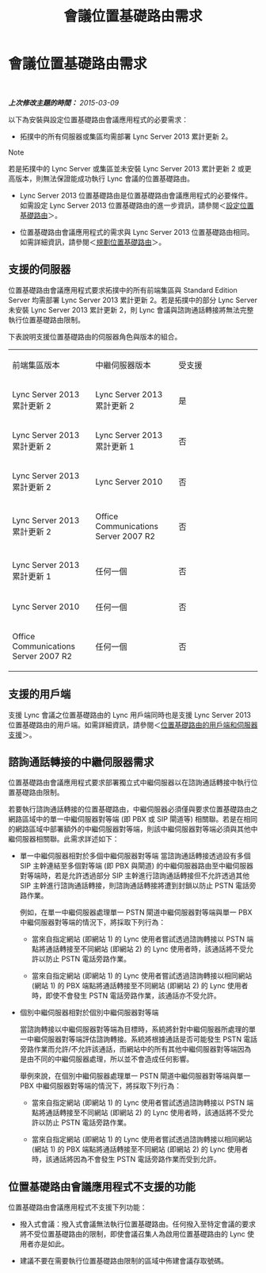﻿---
title: 會議位置基礎路由需求
TOCTitle: 會議位置基礎路由需求
ms:assetid: 766d9286-2c34-4faf-bb3e-f0ca478a70cf
ms:mtpsurl: https://technet.microsoft.com/zh-tw/library/Dn362806(v=OCS.15)
ms:contentKeyID: 56269109
ms.date: 08/10/2015
mtps_version: v=OCS.15
ms.translationtype: HT
---

# 會議位置基礎路由需求

 

_**上次修改主題的時間：** 2015-03-09_

以下為安裝與設定位置基礎路由會議應用程式的必要需求：

  - 拓撲中的所有伺服器或集區均需部署 Lync Server 2013 累計更新 2。

> [!NOTE]  
> 若是拓撲中的 Lync Server 或集區並未安裝 Lync Server 2013 累計更新 2 或更高版本，則無法保證能成功執行 Lync 會議的位置基礎路由。



  - Lync Server 2013 位置基礎路由是位置基礎路由會議應用程式的必要條件。如需設定 Lync Server 2013 位置基礎路由的進一步資訊，請參閱＜[設定位置基礎路由](lync-server-2013-configuring-location-based-routing.md)＞。

  - 位置基礎路由會議應用程式的需求與 Lync Server 2013 位置基礎路由相同。如需詳細資訊，請參閱＜[規劃位置基礎路由](lync-server-2013-planning-for-location-based-routing.md)＞。

## 支援的伺服器

位置基礎路由會議應用程式要求拓撲中的所有前端集區與 Standard Edition Server 均需部署 Lync Server 2013 累計更新 2。若是拓撲中的部分 Lync Server 未安裝 Lync Server 2013 累計更新 2，則 Lync 會議與諮詢通話轉接將無法完整執行位置基礎路由限制。

下表說明支援位置基礎路由的伺服器角色與版本的組合。


<table>
<colgroup>
<col style="width: 33%" />
<col style="width: 33%" />
<col style="width: 33%" />
</colgroup>
<tbody>
<tr class="odd">
<td><p>前端集區版本</p></td>
<td><p>中繼伺服器版本</p></td>
<td><p>受支援</p></td>
</tr>
<tr class="even">
<td><p>Lync Server 2013 累計更新 2</p></td>
<td><p>Lync Server 2013 累計更新 2</p></td>
<td><p>是</p></td>
</tr>
<tr class="odd">
<td><p>Lync Server 2013 累計更新 2</p></td>
<td><p>Lync Server 2013 累計更新 1</p></td>
<td><p>否</p></td>
</tr>
<tr class="even">
<td><p>Lync Server 2013 累計更新 2</p></td>
<td><p>Lync Server 2010</p></td>
<td><p>否</p></td>
</tr>
<tr class="odd">
<td><p>Lync Server 2013 累計更新 2</p></td>
<td><p>Office Communications Server 2007 R2</p></td>
<td><p>否</p></td>
</tr>
<tr class="even">
<td><p>Lync Server 2013 累計更新 1</p></td>
<td><p>任何一個</p></td>
<td><p>否</p></td>
</tr>
<tr class="odd">
<td><p>Lync Server 2010</p></td>
<td><p>任何一個</p></td>
<td><p>否</p></td>
</tr>
<tr class="even">
<td><p>Office Communications Server 2007 R2</p></td>
<td><p>任何一個</p></td>
<td><p>否</p></td>
</tr>
</tbody>
</table>


## 支援的用戶端

支援 Lync 會議之位置基礎路由的 Lync 用戶端同時也是支援 Lync Server 2013 位置基礎路由的用戶端。如需詳細資訊，請參閱＜[位置基礎路由的用戶端和伺服器支援](lync-server-2013-client-and-server-support-for-location-based-routing.md)＞。

## 諮詢通話轉接的中繼伺服器需求

位置基礎路由會議應用程式要求部署獨立式中繼伺服器以在諮詢通話轉接中執行位置基礎路由限制。

若要執行諮詢通話轉接的位置基礎路由，中繼伺服器必須僅與要求位置基礎路由之網路區域中的單一中繼伺服器對等端 (即 PBX 或 SIP 閘道等) 相關聯。若是在相同的網路區域中部署額外的中繼伺服器對等端，則該中繼伺服器對等端必須與其他中繼伺服器相關聯。此需求詳述如下：

  - 單一中繼伺服器相對於多個中繼伺服器對等端 當諮詢通話轉接透過設有多個 SIP 主幹連結至多個對等端 (即 PBX 與閘道) 的中繼伺服器路由至中繼伺服器對等端時，若是允許透過部分 SIP 主幹進行諮詢通話轉接但不允許透過其他 SIP 主幹進行諮詢通話轉接，則諮詢通話轉接將遭到封鎖以防止 PSTN 電話旁路作業。
    
    例如，在單一中繼伺服器處理單一 PSTN 閘道中繼伺服器對等端與單一 PBX 中繼伺服器對等端的情況下，將採取下列行為：
    
      - 當來自指定網站 (即網站 1) 的 Lync 使用者嘗試透過諮詢轉接以 PSTN 端點將通話轉接至不同網站 (即網站 2) 的 Lync 使用者時，該通話將不受允許以防止 PSTN 電話旁路作業。
    
      - 當來自指定網站 (即網站 1) 的 Lync 使用者嘗試透過諮詢轉接以相同網站 (網站 1) 的 PBX 端點將通話轉接至不同網站 (即網站 2) 的 Lync 使用者時，即使不會發生 PSTN 電話旁路作業，該通話亦不受允許。

  - 個別中繼伺服器相對於個別中繼伺服器對等端
    
    當諮詢轉接以中繼伺服器對等端為目標時，系統將針對中繼伺服器所處理的單一中繼伺服器對等端評估諮詢轉接。系統將根據通話是否可能發生 PSTN 電話旁路作業而允許/不允許該通話，而網站中的所有其他中繼伺服器對等端因為是由不同的中繼伺服器處理，所以並不會造成任何影響。
    
    舉例來說，在個別中繼伺服器處理單一 PSTN 閘道中繼伺服器對等端與單一 PBX 中繼伺服器對等端的情況下，將採取下列行為：
    
      - 當來自指定網站 (即網站 1) 的 Lync 使用者嘗試透過諮詢轉接以 PSTN 端點將通話轉接至不同網站 (即網站 2) 的 Lync 使用者時，該通話將不受允許以防止 PSTN 電話旁路作業。
    
      - 當來自指定網站 (即網站 1) 的 Lync 使用者嘗試透過諮詢轉接以相同網站 (網站 1) 的 PBX 端點將通話轉接至不同網站 (即網站 2) 的 Lync 使用者時，該通話將因為不會發生 PSTN 電話旁路作業而受到允許。

## 位置基礎路由會議應用程式不支援的功能

位置基礎路由會議應用程式不支援下列功能：

  - 撥入式會議：撥入式會議無法執行位置基礎路由。任何撥入至特定會議的要求將不受位置基礎路由的限制，即使會議召集人為啟用位置基礎路由的 Lync 使用者亦是如此。

  - 建議不要在需要執行位置基礎路由限制的區域中佈建會議存取號碼。

